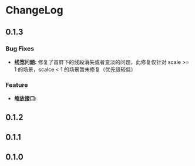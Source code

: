 # ChangeLog

## 0.1.3

### Bug Fixes

* **线宽问题:** 修复了首屏下的线段消失或者变淡的问题，此修复仅针对 scale >= 1 的场景，scalce < 1 的场景暂未修复（优先级较低）

### Feature

* **缩放接口:**

## 0.1.2

## 0.1.1

## 0.1.0

